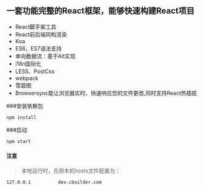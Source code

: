 ## 一套功能完整的React框架，能够快速构建React项目
* React脚手架工具
* React前后端同构渲染
* Koa
* ES6、ES7语法支持
* 单向数据流：基于Alt实现
* i18n国际化
* LESS、PostCss
* webpack
* 雪碧图
* Browsersync能让浏览器实时、快速响应您的文件更改,同时支持React热插拔

###安装依赖包
```javascript
npm install
```

###启动
```javascript
npm start
```
#### 注意
> 本地运行时，先把本机hosts文件配置为：
```
127.0.0.1          dev.cbuilder.com
```

